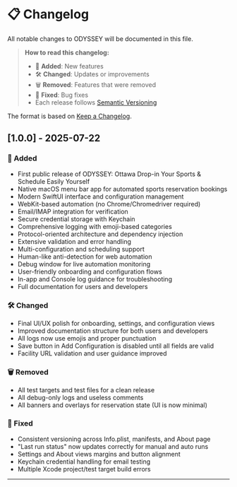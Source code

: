 # 📋 Changelog

All notable changes to ODYSSEY will be documented in this file.

> **How to read this changelog:**
>
> - 🎉 **Added**: New features
> - 🛠️ **Changed**: Updates or improvements
> - 🗑️ **Removed**: Features that were removed
> - 🐛 **Fixed**: Bug fixes
> - Each release follows [Semantic Versioning](https://semver.org/spec/v2.0.0.html)

The format is based on [Keep a Changelog](https://keepachangelog.com/en/1.0.0/).

## [1.0.0] - 2025-07-22

### 🎉 Added

- First public release of ODYSSEY: Ottawa Drop-in Your Sports & Schedule Easily Yourself
- Native macOS menu bar app for automated sports reservation bookings
- Modern SwiftUI interface and configuration management
- WebKit-based automation (no Chrome/Chromedriver required)
- Email/IMAP integration for verification
- Secure credential storage with Keychain
- Comprehensive logging with emoji-based categories
- Protocol-oriented architecture and dependency injection
- Extensive validation and error handling
- Multi-configuration and scheduling support
- Human-like anti-detection for web automation
- Debug window for live automation monitoring
- User-friendly onboarding and configuration flows
- In-app and Console log guidance for troubleshooting
- Full documentation for users and developers

### 🛠️ Changed

- Final UI/UX polish for onboarding, settings, and configuration views
- Improved documentation structure for both users and developers
- All logs now use emojis and proper punctuation
- Save button in Add Configuration is disabled until all fields are valid
- Facility URL validation and user guidance improved

### 🗑️ Removed

- All test targets and test files for a clean release
- All debug-only logs and useless comments
- All banners and overlays for reservation state (UI is now minimal)

### 🐛 Fixed

- Consistent versioning across Info.plist, manifests, and About page
- "Last run status" now updates correctly for manual and auto runs
- Settings and About views margins and button alignment
- Keychain credential handling for email testing
- Multiple Xcode project/test target build errors

---
